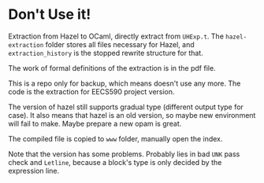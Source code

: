 # Don't Use it!

Extraction from Hazel to OCaml, directly extract from ```UHExp.t```. The ```hazel-extraction``` folder stores all files necessary for Hazel, and ```extraction_history``` is the stopped rewrite structure for that.

The work of formal definitions of the extraction is in the pdf file.

This is a repo only for backup, which means doesn't use any more. The code is the extraction for EECS590 project version.

The version of hazel still supports gradual type (different output type for case). It also means that hazel is an old version, so maybe new environment will fail to make. Maybe prepare a new opam is great.

The compiled file is copied to ```www``` folder, manually open the index. 

Note that the version has some problems. Probably lies in bad ```UNK``` pass check and ```Letline```, because a block's type is only decided by the expression line.

